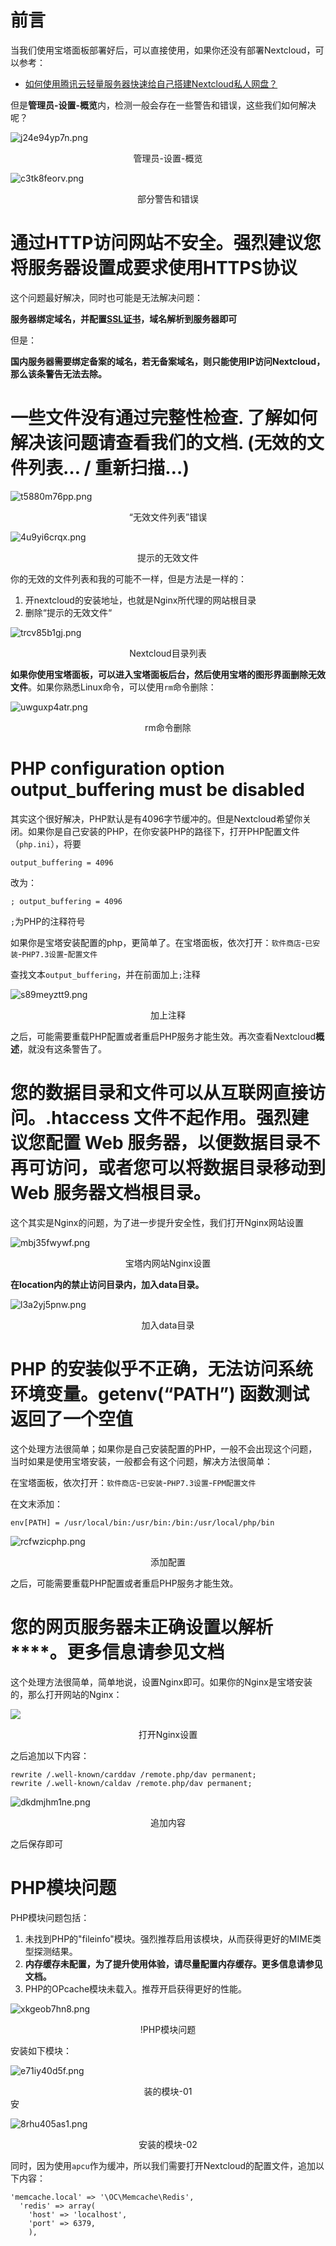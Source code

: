 # 前言

当我们使用宝塔面板部署好后，可以直接使用，如果你还没有部署Nextcloud，可以参考：

* [如何使用腾讯云轻量服务器快速给自己搭建Nextcloud私人网盘？](https://cloud.tencent.com/developer/article/1787399?from=10680)

但是**管理员-设置-概览**内，检测一般会存在一些警告和错误，这些我们如何解决呢？

![j24e94yp7n.png](https://tupian.clotliu.com/e2e602aa260e1c3a4c7e1da060b34178.png)<center>管理员-设置-概览</center>


![c3tk8feorv.png](https://tupian.clotliu.com/c80ab1efc200b4c5eea7a1dcef6459ab.png)<center>部分警告和错误</center>

# 通过HTTP访问网站不安全。强烈建议您将服务器设置成要求使用HTTPS协议

这个问题最好解决，同时也可能是无法解决问题：

**服务器绑定域名，并配置**[**SSL证书**](https://cloud.tencent.com/product/ssl?from=10680)**，域名解析到服务器即可**

但是：

**国内服务器需要绑定备案的域名，若无备案域名，则只能使用IP访问Nextcloud，那么该条警告无法去除。**

# 一些文件没有通过完整性检查. 了解如何解决该问题请查看我们的文档. (无效的文件列表… / 重新扫描…)

![t5880m76pp.png](https://tupian.clotliu.com/ac3c0d017803cb4406ae69b92a0f2b28.png)<center>“无效文件列表”错误</center>

![4u9yi6crqx.png](https://tupian.clotliu.com/c2f63e6c19d3d53f198d1e3005956fa0.png)<center>提示的无效文件</center>

你的无效的文件列表和我的可能不一样，但是方法是一样的：

1. 开nextcloud的安装地址，也就是Nginx所代理的网站根目录
2. 删除“提示的无效文件“

![trcv85b1gj.png](https://tupian.clotliu.com/45fa318da17d89393cfe7b07080f0a8d.png)<center>Nextcloud目录列表</center>

**如果你使用宝塔面板，可以进入宝塔面板后台，然后使用宝塔的图形界面删除无效文件**。如果你熟悉Linux命令，可以使用`rm`命令删除：

![uwguxp4atr.png](https://tupian.clotliu.com/d1644ef9feb7d1baa18d0f66df610280.png)<center>rm命令删除</center>

# PHP configuration option output_buffering must be disabled

其实这个很好解决，PHP默认是有4096字节缓冲的。但是Nextcloud希望你关闭。如果你是自己安装的PHP，在你安装PHP的路径下，打开PHP配置文件（`php.ini`），将要
```
output_buffering = 4096
```
改为：

```
; output_buffering = 4096
```

`;`为PHP的注释符号

如果你是宝塔安装配置的php，更简单了。在宝塔面板，依次打开：`软件商店`-`已安装`-`PHP7.3设置`-`配置文件`

查找文本`output_buffering`，并在前面加上`;`注释

![s89meyztt9.png](https://tupian.clotliu.com/8adc1a8224bab3f5436e926accffaca9.png)<center>加上注释</center>

之后，可能需要重载PHP配置或者重启PHP服务才能生效。再次查看Nextcloud**概述**，就没有这条警告了。

# 您的数据目录和文件可以从互联网直接访问。.htaccess 文件不起作用。强烈建议您配置 Web 服务器，以便数据目录不再可访问，或者您可以将数据目录移动到 Web 服务器文档根目录。

这个其实是Nginx的问题，为了进一步提升安全性，我们打开Nginx网站设置

![mbj35fwywf.png](https://tupian.clotliu.com/96432e200026a2812aa95fe63ae925b5.png)<center>宝塔内网站Nginx设置</center>

**在location内的禁止访问目录内，加入data目录。**

![l3a2yj5pnw.png](https://tupian.clotliu.com/5b4d392fdc9b949cbcfcd054ca8b5923.png)<center>加入data目录</center>

# PHP 的安装似乎不正确，无法访问系统环境变量。getenv(“PATH”) 函数测试返回了一个空值

这个处理方法很简单；如果你是自己安装配置的PHP，一般不会出现这个问题，当时如果是使用宝塔安装，一般都会有这个问题，解决方法很简单：

在宝塔面板，依次打开：`软件商店`-`已安装`-`PHP7.3设置`-`FPM配置文件`

在文末添加：

```
env[PATH] = /usr/local/bin:/usr/bin:/bin:/usr/local/php/bin
```

![rcfwzicphp.png](https://tupian.clotliu.com/42a1f64a9a6c38d07659ebfe9375a793.png)<center>添加配置</center>

之后，可能需要重载PHP配置或者重启PHP服务才能生效。

# 您的网页服务器未正确设置以解析****。更多信息请参见文档

这个处理方法很简单，简单地说，设置Nginx即可。如果你的Nginx是宝塔安装的，那么打开网站的Nginx：

![](https://tupian.clotliu.com/96432e200026a2812aa95fe63ae925b5.png)<center>打开Nginx设置</center>

之后追加以下内容：

```
rewrite /.well-known/carddav /remote.php/dav permanent;
rewrite /.well-known/caldav /remote.php/dav permanent;
```

![dkdmjhm1ne.png](https://tupian.clotliu.com/5b79ebb315cc080f520855e07cb8917c.png)<center>追加内容</center>

之后保存即可

# PHP模块问题

PHP模块问题包括：

1. 未找到PHP的"fileinfo"模块。强烈推荐启用该模块，从而获得更好的MIME类型探测结果。
2. **内存缓存未配置，为了提升使用体验，请尽量配置内存缓存。更多信息请参见文档。**
3. PHP的OPcache模块未载入。推荐开启获得更好的性能。

![xkgeob7hn8.png](https://tupian.clotliu.com/67e4c85f529a6e2abdf1bd02c0560ed1.png)<center>!PHP模块问题</center>

安装如下模块：

![e71iy40d5f.png](https://tupian.clotliu.com/ea8b5955a52b74717ae1b11b36884317.png)<center>装的模块-01</center>安

![8rhu405as1.png](https://tupian.clotliu.com/965d1618c650ad6f82f776a9ebd16e13.png)<center>安装的模块-02</center>

同时，因为使用`apcu`作为缓冲，所以我们需要打开Nextcloud的配置文件，追加以下内容：


```
'memcache.local' => '\OC\Memcache\Redis',
  'redis' => array(
    'host' => 'localhost',
    'port' => 6379,
    ),
```